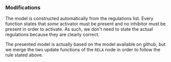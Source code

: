 ### Modifications

The model is constructed automatically from the regulations list. Every function states that *some* activator must be present and no inhibitor must be present in order to activate. As such, we don't need to state the actual regulations because they are clearly correct.

The presented model is actually based on the model available on github, but we merge the two update functions of the `RELA` node in order to follow the rule stated above.